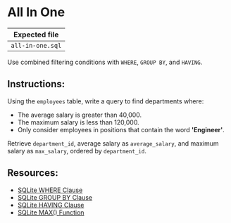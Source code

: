 # All In One

| Expected file |
| ------------- |
| `all-in-one.sql` |

Use combined filtering conditions with `WHERE`, `GROUP BY`, and `HAVING`.

## Instructions:

Using the `employees` table, write a query to find departments where:

- The average salary is greater than 40,000.
- The maximum salary is less than 120,000.
- Only consider employees in positions that contain the word **'Engineer'**.

Retrieve `department_id`, average salary as `average_salary`, and maximum salary as `max_salary`, ordered by `department_id`.

## Resources:

- [SQLite WHERE Clause](https://www.sqlite.org/lang_expr.html#the_where_clause)
- [SQLite GROUP BY Clause](https://www.sqlite.org/lang_select.html#groupby)
- [SQLite HAVING Clause](https://www.sqlite.org/lang_select.html#the_having_clause)
- [SQLite MAX() Function](https://www.sqlite.org/lang_aggfunc.html#max)
